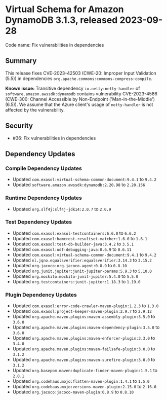 # Virtual Schema for Amazon DynamoDB 3.1.3, released 2023-09-28

Code name: Fix vulnerabilities in dependencies

## Summary

This release fixes CVE-2023-42503 (CWE-20: Improper Input Validation (5.5)) in dependencies `org.apache.commons:commons-compress:compile`.

**Known issue:** Transitive dependency `io.netty:netty-handler` of `software.amazon.awssdk:dynamodb` contains vulnerability CVE-2023-4586 (CWE-300: Channel Accessible by Non-Endpoint ('Man-in-the-Middle') (6.5)). We assume that the Azure client's usage of `netty-handler` is not affected by the vulnerability.

## Security

* #36: Fix vulnerabilities in dependencies

## Dependency Updates

### Compile Dependency Updates

* Updated `com.exasol:virtual-schema-common-document:9.4.1` to `9.4.2`
* Updated `software.amazon.awssdk:dynamodb:2.20.98` to `2.20.156`

### Runtime Dependency Updates

* Updated `org.slf4j:slf4j-jdk14:2.0.7` to `2.0.9`

### Test Dependency Updates

* Updated `com.exasol:exasol-testcontainers:6.6.0` to `6.6.2`
* Updated `com.exasol:hamcrest-resultset-matcher:1.6.0` to `1.6.1`
* Updated `com.exasol:test-db-builder-java:3.4.2` to `3.5.1`
* Updated `com.exasol:udf-debugging-java:0.6.9` to `0.6.11`
* Updated `com.exasol:virtual-schema-common-document:9.4.1` to `9.4.2`
* Updated `nl.jqno.equalsverifier:equalsverifier:3.14.3` to `3.15.2`
* Updated `org.jacoco:org.jacoco.agent:0.8.9` to `0.8.10`
* Updated `org.junit.jupiter:junit-jupiter-params:5.9.3` to `5.10.0`
* Updated `org.mockito:mockito-junit-jupiter:5.4.0` to `5.5.0`
* Updated `org.testcontainers:junit-jupiter:1.18.3` to `1.19.0`

### Plugin Dependency Updates

* Updated `com.exasol:error-code-crawler-maven-plugin:1.2.3` to `1.3.0`
* Updated `com.exasol:project-keeper-maven-plugin:2.9.7` to `2.9.12`
* Updated `org.apache.maven.plugins:maven-assembly-plugin:3.5.0` to `3.6.0`
* Updated `org.apache.maven.plugins:maven-dependency-plugin:3.5.0` to `3.6.0`
* Updated `org.apache.maven.plugins:maven-enforcer-plugin:3.3.0` to `3.4.0`
* Updated `org.apache.maven.plugins:maven-failsafe-plugin:3.0.0` to `3.1.2`
* Updated `org.apache.maven.plugins:maven-surefire-plugin:3.0.0` to `3.1.2`
* Updated `org.basepom.maven:duplicate-finder-maven-plugin:1.5.1` to `2.0.1`
* Updated `org.codehaus.mojo:flatten-maven-plugin:1.4.1` to `1.5.0`
* Updated `org.codehaus.mojo:versions-maven-plugin:2.15.0` to `2.16.0`
* Updated `org.jacoco:jacoco-maven-plugin:0.8.9` to `0.8.10`
